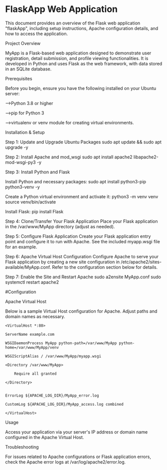 # FlaskApp Web Application
This document provides an overview of the Flask web application "flaskApp", including setup instructions, Apache configuration details, and how to access the application.

Project Overview

MyApp is a Flask-based web application designed to demonstrate user registration, detail submission, and profile viewing functionalities. It is developed in Python and uses Flask as the web framework, with data stored in an SQLite database.

Prerequisites

Before you begin, ensure you have the following installed on your Ubuntu server:

-->Python 3.8 or higher

-->pip for Python 3

-->virtualenv or venv module for creating virtual environments.

Installation & Setup

Step 1: Update and Upgrade Ubuntu Packages
sudo apt update && sudo apt upgrade -y

Step 2: Install Apache and mod_wsgi
sudo apt install apache2 libapache2-mod-wsgi-py3 -y

Step 3: Install Python and Flask

Install Python and necessary packages:
sudo apt install python3-pip python3-venv -y

Create a Python virtual environment and activate it:
python3 -m venv venv
source venv/bin/activate

Install Flask:
pip install Flask

Step 4: Clone/Transfer Your Flask Application
Place your Flask application in the /var/www/MyApp directory (adjust as needed).

Step 5: Configure Flask Application
Create your Flask application entry point and configure it to run with Apache. See the included myapp.wsgi file for an example.

Step 6: Apache Virtual Host Configuration
Configure Apache to serve your Flask application by creating a new site configuration in /etc/apache2/sites-available/MyApp.conf. Refer to the configuration section below for details.

Step 7: Enable the Site and Restart Apache
sudo a2ensite MyApp.conf
sudo systemctl restart apache2

#Configuration

Apache Virtual Host

Below is a sample Virtual Host configuration for Apache. Adjust paths and domain names as necessary.




    <VirtualHost *:80>

    ServerName example.com
    
    WSGIDaemonProcess MyApp python-path=/var/www/MyApp python-home=/var/www/MyApp/venv
    
    WSGIScriptAlias / /var/www/MyApp/myapp.wsgi
    
    <Directory /var/www/MyApp>
    
        Require all granted
        
    </Directory>
    

    ErrorLog ${APACHE_LOG_DIR}/MyApp_error.log
    
    CustomLog ${APACHE_LOG_DIR}/MyApp_access.log combined
    
    </VirtualHost>

Usage

Access your application via your server's IP address or domain name configured in the Apache Virtual Host.

Troubleshooting

For issues related to Apache configurations or Flask application errors, check the Apache error logs at /var/log/apache2/error.log.


